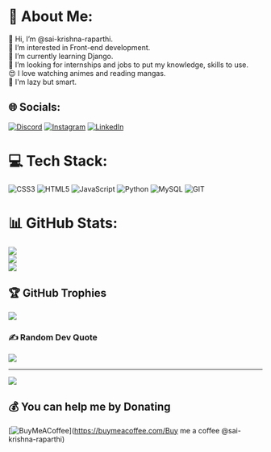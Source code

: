# 💫 About Me:
👋 Hi, I’m @sai-krishna-raparthi.<br>👀 I’m interested in Front-end development.<br>🌱 I’m currently learning Django.<br>💞️ I’m looking for internships and jobs to put my knowledge, skills to use.<br>😍 I love watching animes and reading mangas.<br>🥱 I'm lazy but smart.<br> 


## 🌐 Socials:
[![Discord](https://img.shields.io/badge/Discord-%237289DA.svg?logo=discord&logoColor=white)](https://discord.gg/shadow9i9) [![Instagram](https://img.shields.io/badge/Instagram-%23E4405F.svg?logo=Instagram&logoColor=white)](https://instagram.com/sai_krishna_raparthi) [![LinkedIn](https://img.shields.io/badge/LinkedIn-%230077B5.svg?logo=linkedin&logoColor=white)](https://linkedin.com/in/sai-krishna-raparthi) 

# 💻 Tech Stack:
![CSS3](https://img.shields.io/badge/css3-%231572B6.svg?style=for-the-badge&logo=css3&logoColor=white) ![HTML5](https://img.shields.io/badge/html5-%23E34F26.svg?style=for-the-badge&logo=html5&logoColor=white) ![JavaScript](https://img.shields.io/badge/javascript-%23323330.svg?style=for-the-badge&logo=javascript&logoColor=%23F7DF1E) ![Python](https://img.shields.io/badge/python-3670A0?style=for-the-badge&logo=python&logoColor=ffdd54) ![MySQL](https://img.shields.io/badge/mysql-%2300000f.svg?style=for-the-badge&logo=mysql&logoColor=white) ![GIT](https://img.shields.io/badge/Git-fc6d26?style=for-the-badge&logo=git&logoColor=white)
# 📊 GitHub Stats:
![](https://github-readme-stats.vercel.app/api?username=sai-krishna-raparthi&theme=dark&hide_border=false&include_all_commits=true&count_private=true)<br/>
![](https://github-readme-streak-stats.herokuapp.com/?user=sai-krishna-raparthi&theme=dark&hide_border=false)<br/>
![](https://github-readme-stats.vercel.app/api/top-langs/?username=sai-krishna-raparthi&theme=dark&hide_border=false&include_all_commits=true&count_private=true&layout=compact)

## 🏆 GitHub Trophies
![](https://github-profile-trophy.vercel.app/?username=sai-krishna-raparthi&theme=radical&no-frame=true&no-bg=false&margin-w=4)

### ✍️ Random Dev Quote
![](https://quotes-github-readme.vercel.app/api?type=horizontal&theme=radical)

---
[![](https://visitcount.itsvg.in/api?id=sai-krishna-raparthi&icon=6&color=8)](https://visitcount.itsvg.in)

  ## 💰 You can help me by Donating
  [![BuyMeACoffee](https://img.shields.io/badge/Buy%20Me%20a%20Coffee-ffdd00?style=for-the-badge&logo=buy-me-a-coffee&logoColor=black)](https://buymeacoffee.com/Buy me a coffee @sai-krishna-raparthi) 

  
<!-- Proudly created with GPRM ( https://gprm.itsvg.in ) -->
